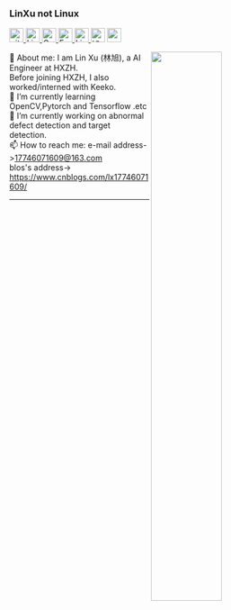 ### LinXu not Linux

<p> 
<a href="https://github.com/isLinXu?tab=followers"> <img src="https://img.shields.io/github/followers/isLinXu?label=Followers&style=plastic" height="25px" alt="github follow" /> </a>
<a href="https://islinxu.github.io/"> <img src="https://img.shields.io/badge/&#8459-homepage-3875B7.svg?labelColor=21438A&style=plastic" height="25px" alt="Lin Xu">
<a href="https://"><img src="https://img.shields.io/badge/scholar-4385FE.svg?&style=plastic&logo=google-scholar&logoColor=white" alt="Google Scholar" height="25px"> </a>
<a href="mailto:xmulinxu@gmail.com"> <img src="https://img.shields.io/badge/gmail-%23D14836.svg?&style=plastic&logo=gmail&logoColor=white" height="25px" alt="Email">
<a href="https://https://github.com/isLinXu"><img src="https://img.shields.io/badge/linkedin-006CAC.svg?&style=plastic&logo=linkedin&logoColor=white" height="25px" alt="LinkedIn"> </a>
<a href="https:"><img src="https://img.shields.io/badge/知乎-0079FF.svg?style=plastic&logo=zhihu&logoColor=white" height="25px" alt="知乎"></a>
<a href="https://https://github.com/isLinXu"> <img src="https://img.shields.io/badge/-CV-black?style=plastic" height="25px"> </a>
</p> 
<img style="width: 50%" align="right" src="https://github-readme-stats.vercel.app/api?username=isLinXu&show_icons=true&hide_border=true&count_private=true" />



💬 About me: 
I am Lin Xu  (林旭), a AI Engineer at HXZH.</br> 
Before joining HXZH, I also worked/interned with Keeko. </br> 
🌱 I’m currently learning OpenCV,Pytorch and Tensorflow .etc </br> 
🔭 I’m currently working on abnormal defect detection and target detection.</br> 
📫 How to reach me: 
e-mail address->17746071609@163.com </br> 
blos's address-> https://www.cnblogs.com/lx17746071609/</br> 

---

